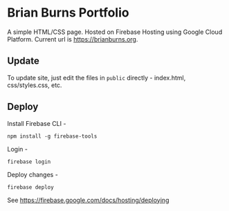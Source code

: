 # Brian Burns Portfolio

A simple HTML/CSS page.
Hosted on Firebase Hosting using Google Cloud Platform.
Current url is https://brianburns.org.

## Update

To update site, just edit the files in `public` directly - index.html, css/styles.css, etc.

## Deploy

Install Firebase CLI -

    npm install -g firebase-tools

Login -

    firebase login

Deploy changes -

    firebase deploy

See https://firebase.google.com/docs/hosting/deploying
